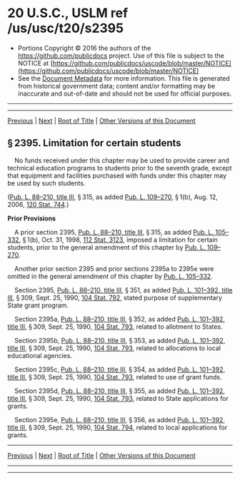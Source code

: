 ---
---

# 20 U.S.C., USLM ref /us/usc/t20/s2395

* Portions Copyright © 2016 the authors of the https://github.com/publicdocs project.
  Use of this file is subject to the NOTICE at [https://github.com/publicdocs/uscode/blob/master/NOTICE](https://github.com/publicdocs/uscode/blob/master/NOTICE)
* See the [Document Metadata](././../../../../../..//README.md) for more information.
  This file is generated from historical government data; content and/or formatting may be inaccurate and out-of-date and should not be used for official purposes.

----------
----------

[Previous](./../../../../../..//us/usc/t20/ch44/schIII/ptA/m__us_usc_t20_s2394.md) | [Next](./../../../../../..//us/usc/t20/ch44/schIII/ptA/m__us_usc_t20_s2396.md) | [Root of Title](./../../../../../../) | [Other Versions of this Document](https://publicdocs.github.io/go/links?ns=uslm&ref=%2Fus%2Fusc%2Ft20%2Fs2395)

## § 2395. Limitation for certain students

    No funds received under this chapter may be used to provide career and technical education programs to students prior to the seventh grade, except that equipment and facilities purchased with funds under this chapter may be used by such students.

([Pub. L. 88–210, title III][/us/pl/88/210/tIII], § 315, as added [Pub. L. 109–270][/us/pl/109/270], § 1(b), Aug. 12, 2006, [120 Stat. 744][/us/stat/120/744].)

 __Prior Provisions__ 

    A prior section 2395, [Pub. L. 88–210, title III][/us/pl/88/210/tIII], § 315, as added [Pub. L. 105–332][/us/pl/105/332], § 1(b), Oct. 31, 1998, [112 Stat. 3123][/us/stat/112/3123], imposed a limitation for certain students, prior to the general amendment of this chapter by [Pub. L. 109–270][/us/pl/109/270].

    Another prior section 2395 and prior sections 2395a to 2395e were omitted in the general amendment of this chapter by [Pub. L. 105–332][/us/pl/105/332].

    Section 2395, [Pub. L. 88–210, title III][/us/pl/88/210/tIII], § 351, as added [Pub. L. 101–392, title III][/us/pl/101/392/tIII], § 309, Sept. 25, 1990, [104 Stat. 792][/us/stat/104/792], stated purpose of supplementary State grant program.

    Section 2395a, [Pub. L. 88–210, title III][/us/pl/88/210/tIII], § 352, as added [Pub. L. 101–392, title III][/us/pl/101/392/tIII], § 309, Sept. 25, 1990, [104 Stat. 793][/us/stat/104/793], related to allotment to States.

    Section 2395b, [Pub. L. 88–210, title III][/us/pl/88/210/tIII], § 353, as added [Pub. L. 101–392, title III][/us/pl/101/392/tIII], § 309, Sept. 25, 1990, [104 Stat. 793][/us/stat/104/793], related to allocations to local educational agencies.

    Section 2395c, [Pub. L. 88–210, title III][/us/pl/88/210/tIII], § 354, as added [Pub. L. 101–392, title III][/us/pl/101/392/tIII], § 309, Sept. 25, 1990, [104 Stat. 793][/us/stat/104/793], related to use of grant funds.

    Section 2395d, [Pub. L. 88–210, title III][/us/pl/88/210/tIII], § 355, as added [Pub. L. 101–392, title III][/us/pl/101/392/tIII], § 309, Sept. 25, 1990, [104 Stat. 793][/us/stat/104/793], related to State applications for grants.

    Section 2395e, [Pub. L. 88–210, title III][/us/pl/88/210/tIII], § 356, as added [Pub. L. 101–392, title III][/us/pl/101/392/tIII], § 309, Sept. 25, 1990, [104 Stat. 794][/us/stat/104/794], related to local applications for grants.

----------

[Previous](./../../../../../..//us/usc/t20/ch44/schIII/ptA/m__us_usc_t20_s2394.md) | [Next](./../../../../../..//us/usc/t20/ch44/schIII/ptA/m__us_usc_t20_s2396.md) | [Root of Title](./../../../../../../) | [Other Versions of this Document](https://publicdocs.github.io/go/links?ns=uslm&ref=%2Fus%2Fusc%2Ft20%2Fs2395)

----------
----------

[/us/pl/88/210/tIII]: https://publicdocs.github.io/go/links?ns=uslm&ref=%2Fus%2Fpl%2F88%2F210%2FtIII
[/us/pl/109/270]: https://publicdocs.github.io/go/links?ns=uslm&ref=%2Fus%2Fpl%2F109%2F270
[/us/stat/120/744]: https://publicdocs.github.io/go/links?ns=uslm&ref=%2Fus%2Fstat%2F120%2F744
[/us/pl/88/210/tIII]: https://publicdocs.github.io/go/links?ns=uslm&ref=%2Fus%2Fpl%2F88%2F210%2FtIII
[/us/pl/105/332]: https://publicdocs.github.io/go/links?ns=uslm&ref=%2Fus%2Fpl%2F105%2F332
[/us/stat/112/3123]: https://publicdocs.github.io/go/links?ns=uslm&ref=%2Fus%2Fstat%2F112%2F3123
[/us/pl/109/270]: https://publicdocs.github.io/go/links?ns=uslm&ref=%2Fus%2Fpl%2F109%2F270
[/us/pl/105/332]: https://publicdocs.github.io/go/links?ns=uslm&ref=%2Fus%2Fpl%2F105%2F332
[/us/pl/88/210/tIII]: https://publicdocs.github.io/go/links?ns=uslm&ref=%2Fus%2Fpl%2F88%2F210%2FtIII
[/us/pl/101/392/tIII]: https://publicdocs.github.io/go/links?ns=uslm&ref=%2Fus%2Fpl%2F101%2F392%2FtIII
[/us/stat/104/792]: https://publicdocs.github.io/go/links?ns=uslm&ref=%2Fus%2Fstat%2F104%2F792
[/us/pl/88/210/tIII]: https://publicdocs.github.io/go/links?ns=uslm&ref=%2Fus%2Fpl%2F88%2F210%2FtIII
[/us/pl/101/392/tIII]: https://publicdocs.github.io/go/links?ns=uslm&ref=%2Fus%2Fpl%2F101%2F392%2FtIII
[/us/stat/104/793]: https://publicdocs.github.io/go/links?ns=uslm&ref=%2Fus%2Fstat%2F104%2F793
[/us/pl/88/210/tIII]: https://publicdocs.github.io/go/links?ns=uslm&ref=%2Fus%2Fpl%2F88%2F210%2FtIII
[/us/pl/101/392/tIII]: https://publicdocs.github.io/go/links?ns=uslm&ref=%2Fus%2Fpl%2F101%2F392%2FtIII
[/us/stat/104/793]: https://publicdocs.github.io/go/links?ns=uslm&ref=%2Fus%2Fstat%2F104%2F793
[/us/pl/88/210/tIII]: https://publicdocs.github.io/go/links?ns=uslm&ref=%2Fus%2Fpl%2F88%2F210%2FtIII
[/us/pl/101/392/tIII]: https://publicdocs.github.io/go/links?ns=uslm&ref=%2Fus%2Fpl%2F101%2F392%2FtIII
[/us/stat/104/793]: https://publicdocs.github.io/go/links?ns=uslm&ref=%2Fus%2Fstat%2F104%2F793
[/us/pl/88/210/tIII]: https://publicdocs.github.io/go/links?ns=uslm&ref=%2Fus%2Fpl%2F88%2F210%2FtIII
[/us/pl/101/392/tIII]: https://publicdocs.github.io/go/links?ns=uslm&ref=%2Fus%2Fpl%2F101%2F392%2FtIII
[/us/stat/104/793]: https://publicdocs.github.io/go/links?ns=uslm&ref=%2Fus%2Fstat%2F104%2F793
[/us/pl/88/210/tIII]: https://publicdocs.github.io/go/links?ns=uslm&ref=%2Fus%2Fpl%2F88%2F210%2FtIII
[/us/pl/101/392/tIII]: https://publicdocs.github.io/go/links?ns=uslm&ref=%2Fus%2Fpl%2F101%2F392%2FtIII
[/us/stat/104/794]: https://publicdocs.github.io/go/links?ns=uslm&ref=%2Fus%2Fstat%2F104%2F794


